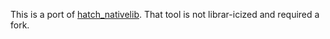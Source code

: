 This is a port of [hatch_nativelib](https://github.com/robotpy/hatch-nativelib/tree/main/src/hatch_nativelib). That tool is not librar-icized and required a fork.